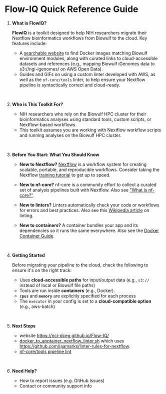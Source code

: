 # Flow-IQ Quick Reference Guide

1. **What is FlowIQ?**
   
   **FlowIQ** is a toolkit designed to help NIH researchers migrate their Nextflow bioinformatics workflows from Biowulf to the cloud.
  Key features include:
      - A [searchable website](https://nci-dceg.github.io/Flow-IQ/) to find Docker images matching Biowulf environment modules, along with curated links to cloud-accessible datasets and references (e.g., mapping Biowulf iGenomes data to s3://ngi-igenomes/ on AWS Open Data).
      - Guides and GIFs on using a custom linter developed with AWS, as well as the `nf-core/tools` linter, to help ensure your Nextflow pipeline is syntactically correct and cloud-ready.
  
<br>


2. **Who is This Toolkit For?**

   - NIH researchers who rely on the Biowulf HPC cluster for their bioinformatics analyses using standard tools, custom scripts, or Nextflow-based workflows.
   - This toolkit assumes you are working with Nextflow workflow scripts and running analyses on the Biowulf HPC cluster.

<br>


3. **Before You Start: What You Should Know**

   - **New to Nextflow?** [Nextflow](https://nextflow.io/docs/latest/index.html) is a workflow system for creating scalable, portable, and reproducible workflows. Consider taking the Nextflow [training tutorial](https://training.nextflow.io/2.0/) to get up to speed.
   - **New to nf-core?** nf-core is a community effort to collect a curated set of analysis pipelines built with Nextflow. Also see ["What is nf-core?"](https://nf-co.re/docs/usage/getting_started/introduction).

   - **New to linters?** Linters automatically check your code or workflows for errors and best practices. Also see this [Wikipedia article](https://en.wikipedia.org/wiki/Lint_(software)) on linting.
   - **New to containers?** A container bundles your app and its dependencies so it runs the same everywhere. Also see the [Docker Container Guide](https://docs.docker.com/get-started/workshop/).
   
<br>


4. **Getting Started**
   
    Before migrating your pipeline to the cloud, check the following to ensure it's on the right track:
  
      - Uses **cloud-accessible paths** for input/output data (e.g., `s3://` instead of local or Biowulf file paths)
      - Tools are run inside **containers** (e.g., Docker).
      - **`cpus`** and **`memory`** are explicitly specified for each process
      - The `executor` in your config is set to a **cloud-compatible option** (e.g., aws-batch)

<br>


5. **Next Steps**

   - website https://nci-dceg.github.io/Flow-IQ/
   - [docker_to_apptainer_nextflow_linter.sh](https://github.com/NCI-DCEG/Flow-IQ/tree/main/scripts#docker_to_apptainer_nextflow_lintersh) which uses https://github.com/jaamarks/linter-rules-for-nextflow.
   - [nf-core/tools pipeline lint](https://nf-co.re/docs/nf-core-tools/pipelines/lint)
<br>



6. **Need Help?**

   * How to report issues (e.g. GitHub Issues)
   * Contact or community support info
